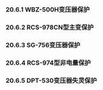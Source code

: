 ### **20.6.1 WBZ-500H变压器保护**

### **20.6.2 RCS-978CN型主变保护**

### **20.6.3 SG-756变压器保护**

### **20.6.4 RCS-974型非电量保护**

### 20.6.5 DPT-530变压器失灵保护